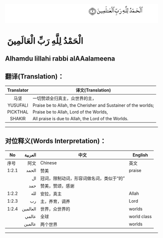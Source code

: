 ![001_002](images/001_002.gif)

#  الْحَمْدُ لِلَّهِ رَبِّ الْعَالَمِينَ 
## Alhamdu lillahi rabbi alAAalameena
## 翻译(Translation)：
|Translator | 译文(Translation)|
|:---:|---|
|马坚 | 一切赞颂全归真主，众世界的主， |
|YUSUFALI | Praise be to Allah, the Cherisher and Sustainer of the worlds; |
|PICKTHAL | Praise be to Allah, Lord of the Worlds, |
|SHAKIR | All praise is due to Allah, the Lord of the Worlds. |
---
## 对位释义(Words Interpretation)：
|No | العربية | 中文 | English|
|---|---:|---|---|
|序号|阿文|Chinese|英文|
|1:2.1 | الحمد | 赞美 | praise|
|  | ال | 冠词，限制动词，形容词做名词，类似于“的”	||
|  | حمد | 赞美，赞颂，感谢 ||
|1:2.2 | لله | 安拉，真主 | Allah|
|1:2.3 | رب | 主，养育，调养 | Lord|
|1:2.4 | العالمين | 世界，众世界的 | worlds|
|	| عالمي | 全球 | world class|
|	| عالمين | 两个世界 | worlds|
---
